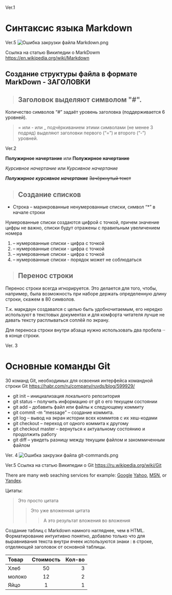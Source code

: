 Ver.1

# Синтаксис языка Markdown
Ver.5
![Ошибка закрузки файла Markdown.png](Markdown.png)

Ссылка на статью Википедии о MarkDowm
https://en.wikipedia.org/wiki/Markdown

## Создание структуры файла в формате MarkDown - ЗАГОЛОВКИ 
> ## Заголовок выделяют символом "#". 
Количество символов “#” задаёт уровень заголовка  (поддерживается 6 уровней).
> = или - или _ подчёркиванием этими символами (не менее 3 подряд) выделяют заголовки  первого (“=”) и второго (“-”) уровней.

Ver.2 

**Полужирное начертание** или __Полужирное начертание__

*Курсивное начертание* или _Курсивное начертание_

***Полужирное курсивное начертание***
~~Зачёркнутый текст~~

> ## Создание списков

* Строка – марикрованные ненумерованные списки, символ “*” в начале строки

Нумерованные списки создаются цифрой с точкой, причем значение цифры не важно, списки будут отражены с правильным увеличением номера
1. – нумерованные списки - цифра с точкой
2. – нумерованные списки - цифра с точкой
5. – нумерованные списки - цифра с точкой
4. – нумерованные списки - порядок может не соблюдаться

> ## Перенос строки

Перенос строки всегда игнорируется. Это делается для того, чтобы, например, была возможность при наборе держать определенную длину строки, скажем в 80 символов.

Т.к. маркдаун создавался с целью быть удобночитаемым, его нередко используют в текстовых документах и для комфорта читателя лучше не давать тексту расплываться соплёй по экрану.

Для переноса строки внутри абзаца нужно использовать два пробела ⋅⋅ в конце строки.

Ver. 3
# Основные команды Git
30 команд Git, необходимых для освоения интерфейса командной строки Git
https://habr.com/ru/company/ruvds/blog/599929/

* git init – инициализация локального репозитория
* git status – получить информацию от git о его текущем состоянии
* git add – добавить файл или файлы к следующему коммиту
* git commit -m “message” – создание коммита.
* git log – вывод на экран истории всех коммитов с их хеш-кодами
* git checkout – переход от одного коммита к другому
* git checkout master – вернуться к актуальному состоянию и продолжить работу
* git diff – увидеть разницу между текущим файлом и закоммиченным файлом





Ver. 4
![Ошибка закрузки файла git-commands.png](git-commands.png)

Ver.5
Ссылка на статью Википедии о Git 
https://ru.wikipedia.org/wiki/Git


There are many web seaching services for example: [Google][1]
[Yahoo][2], [MSN][3], or [Yandex][4].

[1]: http://google.com/        "Google"
[2]: http://search.yahoo.com/  "Yahoo Search"
[3]: http://search.msn.com/    "MSN Search"
[4]: http://yandex.ru/         "Yandex Search"



Цитаты:

> Это просто цитата
>> Это уже вложенная цитата
>>> А это результат вложения во вложения


Создание таблиц с Markdown намного нагляднее, чем в HTML. Форматирование интуитивно понятно, добавлю только что для выравнивания текста внутри ячеек используются знаки : в строке, отделяющей заголовок от основной таблицы.

Товар      | Стоимость | Кол-во
:-------- |:-----:| -------:
Хлеб    | 50    | 3
молоко  | 12    | 2
Яйцо    | 1     | 1